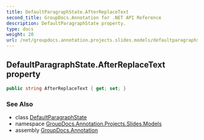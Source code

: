 ```yaml
---
title: DefaultParagraphState.AfterReplaceText
second_title: GroupDocs.Annotation for .NET API Reference
description: DefaultParagraphState property. 
type: docs
weight: 20
url: /net/groupdocs.annotation.projects.slides.models/defaultparagraphstate/afterreplacetext/
---
```

## DefaultParagraphState.AfterReplaceText property

```csharp
public string AfterReplaceText { get; set; }
```

### See Also

* class [DefaultParagraphState](../)
* namespace [GroupDocs.Annotation.Projects.Slides.Models](../../defaultparagraphstate/)
* assembly [GroupDocs.Annotation](../../../)


